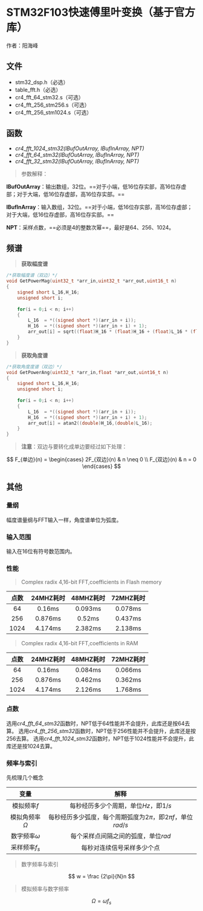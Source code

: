 # STM32F103快速傅里叶变换（基于官方库）

作者：阳海峰

## 文件

- stm32_dsp.h（必选）
- table_fft.h（必选）
- cr4_fft_64_stm32.s（可选）
- cr4_fft_256_stm256.s（可选）
- cr4_fft_256_stm1024.s（可选）

## 函数

- *cr4_fft_1024_stm32(lBufOutArray, lBufInArray, NPT)*
- *cr4_fft_64_stm32(lBufOutArray, lBufInArray, NPT)*
- *cr4_fft_32_stm32(lBufOutArray, lBufInArray, NPT)*
>参数解释：

**lBufOutArray**：输出数组，32位。==对于小端，低16位存实部，高16位存虚部；对于大端，低16位存虚部，高16位存实部。==

**lBufInArray**：输入数组，32位。==对于小端，低16位存实部，高16位存虚部；对于大端，低16位存虚部，高16位存实部。==

**NPT**：采样点数，==必须是4的整数次幂==，最好是64、256、1024。

## 频谱

> **获取幅度谱**

```C
/*获取幅度谱（双边）*/
void GetPowerMag(uint32_t *arr_in,uint32_t *arr_out,uint16_t n)
{
    signed short L_16,H_16;
    unsigned short i;
    
    for(i = 0;i < n; i++)
    {
        L_16  = *((signed short *)(arr_in + i));
        H_16  = *((signed short *)(arr_in + i) + 1);
        arr_out[i] = sqrt((float)H_16 * (float)H_16 + (float)L_16 * (float)L_16);
    }
}
```

> **获取角度谱**

```C
/*获取角度度谱（双边）*/
void GetPowerAng(uint32_t *arr_in,float *arr_out,uint16_t n)
{
    signed short L_16,H_16;
    unsigned short i;
    
    for(i = 0;i < n; i++)
    {
        L_16  = *((signed short *)(arr_in + i));
        H_16  = *((signed short *)(arr_in + i) + 1);
        arr_out[i] = atan2((double)H_16,(double)L_16);
    }
}
```

> **注意**：双边与要转化成单边要经过如下处理：

$$
F_{单边}(n) = \begin{cases}
2F_{双边}(n) & n \neq 0 \\
F_{双边}(n) & n = 0 
\end{cases}
$$


## 其他

### 量纲
幅度谱量纲与FFT输入一样，角度谱单位为弧度。

### 输入范围
输入在16位有符号数范围内。

### 性能

> Complex radix 4,16-bit FFT,coefficients in Flash memory

| 点数 | 24MHZ耗时 |   48MHZ耗时   |   72MHZ耗时   |
| :--: | :--: | :--: | :--: |
| 64 | 0.16ms | 0.093ms | 0.078ms |
| 256 | 0.876ms | 0.52ms | 0.437ms |
| 1024 | 4.174ms | 2.382ms | 2.138ms |

> Complex radix 4,16-bit FFT,coefficients in RAM

| 点数 | 24MHZ耗时 |   48MHZ耗时   |   72MHZ耗时   |
| :--: | :--: | :--: | :--: |
| 64 | 0.16ms | 0.084ms | 0.066ms |
| 256 | 0.876ms | 0.462ms | 0.362ms |
| 1024 | 4.174ms | 2.126ms | 1.768ms |

### 点数

选用*cr4_fft_64_stm32*函数时，NPT低于64性能并不会提升，此库还是按64去算。
选用*cr4_fft_256_stm32*函数时，NPT低于256性能并不会提升，此库还是按256去算。
选用*cr4_fft_1024_stm32*函数时，NPT低于1024性能并不会提升，此库还是按1024去算。

### 频率与索引
先梳理几个概念

|        变量        |                             解释                             |
| :----------------: | :----------------------------------------------------------: |
|    模拟频率$f$     |            每秒经历多少个周期，单位$Hz$，即$1/s$             |
| 模拟角频率$\Omega$ | 每秒经历多少弧度，每个周期弧度为$2\pi$，即$2\pi f$，单位$rad/s$ |
|  数字频率$\omega$  |             每个采样点间隔之间的弧度，单位$rad$              |
|   采样频率$f_s$    |                  每秒对连续信号采样多少个点                  |



>  数字频率与索引

$$
w = \frac {2\pi}{N}n
$$

> 模拟频率与数字频率

$$
\Omega = \omega f_s
$$

